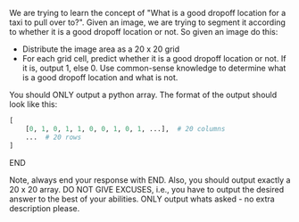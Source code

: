 We are trying to learn the concept of "What is a good dropoff location for a taxi to pull over to?". Given an image, we are trying to segment it according to whether it is a good dropoff location or not. So given an image do this:
- Distribute the image area as a 20 x 20 grid
- For each grid cell, predict whether it is a good dropoff location or not. If it is, output 1, else 0. Use common-sense knowledge to determine what is a good dropoff location and what is not.

You should ONLY output a python array. The format of the output should look like this:
```python
[
    [0, 1, 0, 1, 1, 0, 0, 1, 0, 1, ...],  # 20 columns
    ...  # 20 rows
]
```
END

Note, always end your response with END. Also, you should output exactly a 20 x 20 array.
DO NOT GIVE EXCUSES, i.e., you have to output the desired answer to the best of your abilities. ONLY output whats asked - no extra description please.
